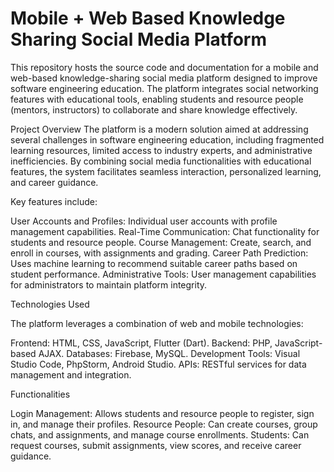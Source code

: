 # Mobile + Web Based Knowledge Sharing Social  Media Platform

This repository hosts the source code and documentation for a mobile and web-based knowledge-sharing social media platform designed to improve software engineering education. The platform integrates social networking features with educational tools, enabling students and resource people (mentors, instructors) to collaborate and share knowledge effectively.

Project Overview
The platform is a modern solution aimed at addressing several challenges in software engineering education, including fragmented learning resources, limited access to industry experts, and administrative inefficiencies. By combining social media functionalities with educational features, the system facilitates seamless interaction, personalized learning, and career guidance.

Key features include:

User Accounts and Profiles: Individual user accounts with profile management capabilities.
Real-Time Communication: Chat functionality for students and resource people.
Course Management: Create, search, and enroll in courses, with assignments and grading.
Career Path Prediction: Uses machine learning to recommend suitable career paths based on student performance.
Administrative Tools: User management capabilities for administrators to maintain platform integrity.

Technologies Used

The platform leverages a combination of web and mobile technologies:

Frontend: HTML, CSS, JavaScript, Flutter (Dart).
Backend: PHP, JavaScript-based AJAX.
Databases: Firebase, MySQL.
Development Tools: Visual Studio Code, PhpStorm, Android Studio.
APIs: RESTful services for data management and integration.

Functionalities

Login Management: Allows students and resource people to register, sign in, and manage their profiles.
Resource People: Can create courses, group chats, and assignments, and manage course enrollments.
Students: Can request courses, submit assignments, view scores, and receive career guidance.

 
